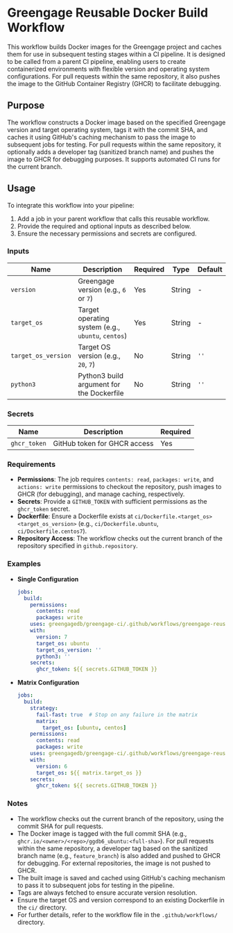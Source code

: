 # Greengage Reusable Docker Build Workflow

This workflow builds Docker images for the Greengage project and caches them for use in subsequent testing stages within a CI pipeline. It is designed to be called from a parent CI pipeline, enabling users to create containerized environments with flexible version and operating system configurations. For pull requests within the same repository, it also pushes the image to the GitHub Container Registry (GHCR) to facilitate debugging.

## Purpose

The workflow constructs a Docker image based on the specified Greengage version and target operating system, tags it with the commit SHA, and caches it using GitHub's caching mechanism to pass the image to subsequent jobs for testing. For pull requests within the same repository, it optionally adds a developer tag (sanitized branch name) and pushes the image to GHCR for debugging purposes. It supports automated CI runs for the current branch.

## Usage

To integrate this workflow into your pipeline:

1. Add a job in your parent workflow that calls this reusable workflow.
2. Provide the required and optional inputs as described below.
3. Ensure the necessary permissions and secrets are configured.

### Inputs

| Name                | Description                                      | Required | Type   | Default |
|---------------------|--------------------------------------------------|----------|--------|---------|
| `version`           | Greengage version (e.g., `6` or `7`)             | Yes      | String | -       |
| `target_os`         | Target operating system (e.g., `ubuntu`, `centos`) | Yes    | String | -       |
| `target_os_version` | Target OS version (e.g., `20`, `7`)              | No       | String | `''`    |
| `python3`           | Python3 build argument for the Dockerfile        | No       | String | `''`    |

### Secrets

| Name          | Description                         | Required |
|---------------|-------------------------------------|----------|
| `ghcr_token`  | GitHub token for GHCR access        | Yes      |

### Requirements

- **Permissions**: The job requires `contents: read`, `packages: write`, and `actions: write` permissions to checkout the repository, push images to GHCR (for debugging), and manage caching, respectively.
- **Secrets**: Provide a `GITHUB_TOKEN` with sufficient permissions as the `ghcr_token` secret.
- **Dockerfile**: Ensure a Dockerfile exists at `ci/Dockerfile.<target_os><target_os_version>` (e.g., `ci/Dockerfile.ubuntu`, `ci/Dockerfile.centos7`).
- **Repository Access**: The workflow checks out the current branch of the repository specified in `github.repository`.

### Examples

- **Single Configuration**

  ```yaml
  jobs:
    build:
      permissions:
        contents: read
        packages: write
      uses: greengagedb/greengage-ci/.github/workflows/greengage-reusable-build.yml@main
      with:
        version: 7
        target_os: ubuntu
        target_os_version: ''
        python3: ''
      secrets:
        ghcr_token: ${{ secrets.GITHUB_TOKEN }}
  ```

- **Matrix Configuration**

  ```yaml
  jobs:
    build:
      strategy:
        fail-fast: true  # Stop on any failure in the matrix
        matrix:
          target_os: [ubuntu, centos]
      permissions:
        contents: read
        packages: write
      uses: greengagedb/greengage-ci/.github/workflows/greengage-reusable-build.yml@main
      with:
        version: 6
        target_os: ${{ matrix.target_os }}
      secrets:
        ghcr_token: ${{ secrets.GITHUB_TOKEN }}
  ```

### Notes

- The workflow checks out the current branch of the repository, using the commit SHA for pull requests.
- The Docker image is tagged with the full commit SHA (e.g., `ghcr.io/<owner>/<repo>/ggdb6_ubuntu:<full-sha>`). For pull requests within the same repository, a developer tag based on the sanitized branch name (e.g., `feature_branch`) is also added and pushed to GHCR for debugging. For external repositories, the image is not pushed to GHCR.
- The built image is saved and cached using GitHub's caching mechanism to pass it to subsequent jobs for testing in the pipeline.
- Tags are always fetched to ensure accurate version resolution.
- Ensure the target OS and version correspond to an existing Dockerfile in the `ci/` directory.
- For further details, refer to the workflow file in the `.github/workflows/` directory.
